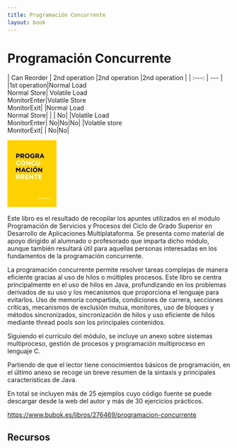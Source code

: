 ```yaml
---
title: Programación Concurrente
layout: book
---
```


# Programación Concurrente 

| Can Reorder | 2nd operation |2nd operation |2nd operation |
| :---: | --- |
|1st operation|Normal Load <br/>Normal Store| Volatile Load <br/>MonitorEnter|Volatile Store<br/> MonitorExit|
|Normal Load <br/> Normal Store| | | No|
|Volatile Load <br/> MonitorEnter| No|No|No|
|Volatile store <br/> MonitorExit| | No|No|

![Programación Concurrente](./img/programacion-concurrente-mini.jpg)



Este libro es el resultado de recopilar los apuntes utilizados en el módulo Programación de Servicios y Procesos del Ciclo de Grado Superior en Desarrollo de Aplicaciones Multiplataforma. Se presenta como material de apoyo dirigido al alumnado o profesorado que imparta dicho módulo, aunque también resultará útil para aquellas personas interesadas en los fundamentos de la programación concurrente.

La programación concurrente permite resolver tareas complejas de manera eficiente gracias al uso de hilos o múltiples procesos. Este libro se centra principalmente en el uso de hilos en Java, profundizando en los problemas derivados de su uso y los mecanismos que proporciona el lenguaje para evitarlos. Uso de memoria compartida, condiciones de carrera, secciones críticas, mecanismos de exclusión mutua, monitores, uso de bloques y métodos sincronizados, sincronización de hilos y uso eficiente de hilos mediante thread pools son los principales contenidos.

Siguiendo el currículo del módulo, se incluye un anexo sobre sistemas multiproceso, gestión de procesos y programación multiproceso en lenguaje C.

Partiendo de que el lector tiene conocimientos básicos de programación, en el último anexo se recoge un breve resumen de la sintaxis y principales características de Java.

En total se incluyen más de 25 ejemplos cuyo código fuente se puede descargar desde la web del autor y más de 30 ejercicios prácticos.

https://www.bubok.es/libros/276469/programacion-concurrente

## Recursos